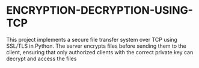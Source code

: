 # ENCRYPTION-DECRYPTION-USING-TCP
This project implements a secure file transfer system over TCP using SSL/TLS in Python. The server encrypts files before sending them to the client, ensuring that only authorized clients with the correct private key can decrypt and access the files
